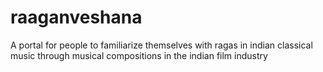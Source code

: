 raaganveshana
=============

A portal for people to familiarize themselves with ragas in indian classical music through musical compositions in the indian film industry

